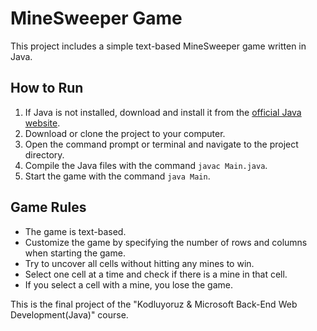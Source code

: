 # MineSweeper Game

This project includes a simple text-based MineSweeper game written in Java.

## How to Run

1. If Java is not installed, download and install it from the [official Java website](https://www.java.com/).
2. Download or clone the project to your computer.
3. Open the command prompt or terminal and navigate to the project directory.
4. Compile the Java files with the command `javac Main.java`.
5. Start the game with the command `java Main`.

## Game Rules

- The game is text-based.
- Customize the game by specifying the number of rows and columns when starting the game.
- Try to uncover all cells without hitting any mines to win.
- Select one cell at a time and check if there is a mine in that cell.
- If you select a cell with a mine, you lose the game.

This is the final project of the "Kodluyoruz & Microsoft Back-End Web Development(Java)" course.
